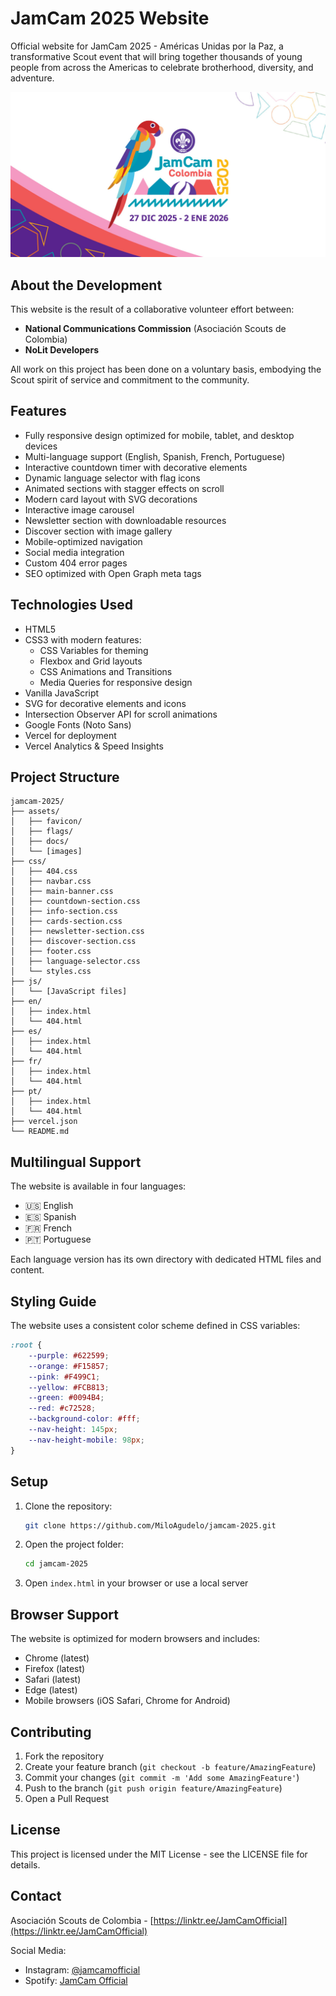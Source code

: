 # JamCam 2025 Website

Official website for JamCam 2025 - Américas Unidas por la Paz, a transformative Scout event that will bring together thousands of young people from across the Americas to celebrate brotherhood, diversity, and adventure.

![JamCam 2025](assets/og-image.jpg)

## About the Development

This website is the result of a collaborative volunteer effort between:
- **National Communications Commission** (Asociación Scouts de Colombia)
- **NoLit Developers**

All work on this project has been done on a voluntary basis, embodying the Scout spirit of service and commitment to the community.

## Features

- Fully responsive design optimized for mobile, tablet, and desktop devices
- Multi-language support (English, Spanish, French, Portuguese)
- Interactive countdown timer with decorative elements
- Dynamic language selector with flag icons
- Animated sections with stagger effects on scroll
- Modern card layout with SVG decorations
- Interactive image carousel
- Newsletter section with downloadable resources
- Discover section with image gallery
- Mobile-optimized navigation
- Social media integration
- Custom 404 error pages
- SEO optimized with Open Graph meta tags

## Technologies Used

- HTML5
- CSS3 with modern features:
  - CSS Variables for theming
  - Flexbox and Grid layouts
  - CSS Animations and Transitions
  - Media Queries for responsive design
- Vanilla JavaScript
- SVG for decorative elements and icons
- Intersection Observer API for scroll animations
- Google Fonts (Noto Sans)
- Vercel for deployment
- Vercel Analytics & Speed Insights

## Project Structure

```
jamcam-2025/
├── assets/
│   ├── favicon/
│   ├── flags/
│   ├── docs/
│   └── [images]
├── css/
│   ├── 404.css
│   ├── navbar.css
│   ├── main-banner.css
│   ├── countdown-section.css
│   ├── info-section.css
│   ├── cards-section.css
│   ├── newsletter-section.css
│   ├── discover-section.css
│   ├── footer.css
│   ├── language-selector.css
│   └── styles.css
├── js/
│   └── [JavaScript files]
├── en/
│   ├── index.html
│   └── 404.html
├── es/
│   ├── index.html
│   └── 404.html
├── fr/
│   ├── index.html
│   └── 404.html
├── pt/
│   ├── index.html
│   └── 404.html
├── vercel.json
└── README.md
```

## Multilingual Support

The website is available in four languages:
- 🇺🇸 English
- 🇪🇸 Spanish
- 🇫🇷 French
- 🇵🇹 Portuguese

Each language version has its own directory with dedicated HTML files and content.

## Styling Guide

The website uses a consistent color scheme defined in CSS variables:
```css
:root {
    --purple: #622599;
    --orange: #F15857;
    --pink: #F499C1;
    --yellow: #FCB813;
    --green: #0094B4;
    --red: #c72528;
    --background-color: #fff;
    --nav-height: 145px;
    --nav-height-mobile: 98px;
}
```

## Setup

1. Clone the repository:
   ```bash
   git clone https://github.com/MiloAgudelo/jamcam-2025.git
   ```

2. Open the project folder:
   ```bash
   cd jamcam-2025
   ```

3. Open `index.html` in your browser or use a local server

## Browser Support

The website is optimized for modern browsers and includes:
- Chrome (latest)
- Firefox (latest)
- Safari (latest)
- Edge (latest)
- Mobile browsers (iOS Safari, Chrome for Android)

## Contributing

1. Fork the repository
2. Create your feature branch (`git checkout -b feature/AmazingFeature`)
3. Commit your changes (`git commit -m 'Add some AmazingFeature'`)
4. Push to the branch (`git push origin feature/AmazingFeature`)
5. Open a Pull Request

## License

This project is licensed under the MIT License - see the LICENSE file for details.

## Contact

Asociación Scouts de Colombia - [https://linktr.ee/JamCamOfficial](https://linktr.ee/JamCamOfficial)

Social Media:
- Instagram: [@jamcamofficial](https://www.instagram.com/jamcamofficial)
- Spotify: [JamCam Official](https://open.spotify.com/user/31eknrqjt2siqjcir5z62plntyqy) 